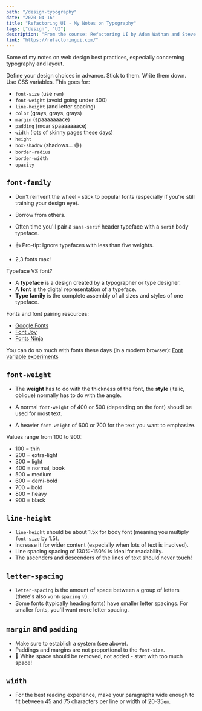 ```yaml
---
path: "/design-typography"
date: "2020-04-16"
title: "Refactoring UI - My Notes on Typography"
tags: ["design", "UI"]
description: "From the course: Refactoring UI by Adam Wathan and Steve Schoger"
link: "https://refactoringui.com/"
---
```


Some of my notes on web design best practices, especially concerning typography and layout.

Define your design choices in advance. Stick to them. Write them down. Use CSS variables.
This goes for:

- `font-size` (use `rem`)
- `font-weight` (avoid going under 400)
- `line-height` (and letter spacing)
- `color` (grays, grays, grays)
- `margin` (spaaaaaaace)
- `padding` (moar spaaaaaaace)
- `width` (lots of skinny pages these days)
- `height`
- `box-shadow` (shadows... 😅)
- `border-radius`
- `border-width`
- `opacity`

## `font-family`

- Don't reinvent the wheel - stick to popular fonts (especially if you're still training your design eye).

- Borrow from others.

- Often time you'll pair a `sans-serif` header typeface with a `serif` body typeface.

- 👍 Pro-tip: Ignore typefaces with less than five weights.

- 2,3 fonts max!

Typeface VS font?

- A **typeface** is a design created by a typographer or type designer.
- A **font** is the digital representation of a typeface.
- **Type family** is the complete assembly of all sizes and styles of one typeface.

Fonts and font pairing resources:

- [Google Fonts](https://fonts.google.com/)
- [Font Joy](https://fontjoy.com/)
- [Fonts Ninja](https://chrome.google.com/webstore/detail/fonts-ninja/eljapbgkmlngdpckoiiibecpemleclhh)

You can do so much with fonts these days (in a modern browser): [Font variable experiments](https://codepen.io/collection/XqRLMb/)

## `font-weight`

- The **weight** has to do with the thickness of the font, the **style** (italic, oblique) normally has to do with the angle.

- A normal `font-weight` of 400 or 500 (depending on the font) shoudl be used for most text.
- A heavier `font-weight` of 600 or 700 for the text you want to emphasize.

Values range from 100 to 900:

- 100 = thin
- 200 = extra-light
- 300 = light
- 400 = normal, book
- 500 = medium
- 600 = demi-bold
- 700 = bold
- 800 = heavy
- 900 = black

## `line-height`

- `line-height` should be about 1.5x for body font (meaning you multiply `font-size` by 1.5).
- Increase it for wider content (especially when lots of text is involved).
- Line spacing spacing of 130%-150% is ideal for readability.
- The ascenders and descenders of the lines of text should never touch!

## `letter-spacing`

- `letter-spacing` is the amount of space between a group of letters (there's also `word-spacing` 💡).
- Some fonts (typically heading fonts) have smaller letter spacings. For smaller fonts, you'll want more letter spacing.

## `margin` and `padding`

- Make sure to establish a system (see above).
- Paddings and margins are not proportional to the `font-size`.
- 🤯 White space should be removed, not added - start with too much space!

## `width`

- For the best reading experience, make your paragraphs wide enough to fit between 45 and 75 characters per line or width of 20-35`em`.
